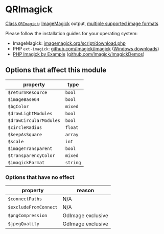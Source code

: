 # QRImagick

[Class `QRImagick`](https://github.com/chillerlan/php-qrcode/blob/main/src/Output/QRImagick.php): [ImageMagick](https://www.php.net/manual/book.imagick) output, [multiple supported image formats](https://imagemagick.org/script/formats.php)

Please follow the installation guides for your operating system:

- ImageMagick: [imagemagick.org/script/download.php](https://imagemagick.org/script/download.php)
- PHP `ext-imagick`: [github.com/Imagick/imagick](https://github.com/Imagick/imagick) ([Windows downloads](https://mlocati.github.io/articles/php-windows-imagick.html))
- [PHP Imagick by Example](https://phpimagick.com/) ([github.com/Imagick/ImagickDemos](https://github.com/Imagick/ImagickDemos))


## Options that affect this module

| property                       | type           |
|--------------------------------|----------------|
| `$returnResource`              | `bool`         |
| `$imageBase64`                 | `bool`         |
| `$bgColor`                     | `mixed`        |
| `$drawLightModules`            | `bool`         |
| `$drawCircularModules`         | `bool`         |
| `$circleRadius`                | `float`        |
| `$keepAsSquare`                | `array`        |
| `$scale`                       | `int`          |
| `$imageTransparent`            | `bool`         |
| `$transparencyColor`           | `mixed`        |
| `$imagickFormat`               | `string`       |


### Options that have no effect

| property                       | reason            |
|--------------------------------|-------------------|
| `$connectPaths`                | N/A               |
| `$excludeFromConnect`          | N/A               |
| `$pngCompression`              | GdImage exclusive |
| `$jpegQuality`                 | GdImage exclusive |
